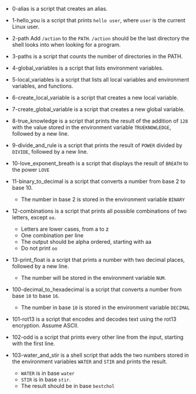 - 0-alias is a script that creates an alias.

- 1-hello_you is a script that prints `hello user`, where `user` is the current Linux user.

- 2-path Add `/action` to the `PATH`. `/action` should be the last directory the shell looks into when looking for a program.

- 3-paths is a script that counts the number of directories in the PATH.

- 4-global_variables is a script that lists environment variables.

- 5-local_variables is a script that lists all local variables and environment variables, and functions.

- 6-create_local_variable is a script that creates a new local variable.

- 7-create_global_variable is a script that creates a new global variable.

- 8-true_knowledge is a script that prints the result of the addition of `128` with the value stored in the environment variable `TRUEKNOWLEDGE`, followed by a new line.

- 9-divide_and_rule is a script that prints the result of `POWER` divided by `DIVIDE`, followed by a new line.

- 10-love_exponent_breath is a script that displays the result of `BREATH` to the power `LOVE`

- 11-binary_to_decimal is a script that converts a number from base 2 to base 10.
	- The number in base 2 is stored in the environment variable `BINARY`

- 12-combinations is a script that prints all possible combinations of two letters, except `oo`.
	- Letters are lower cases, from a to z
	- One combination per line
	- The output should be alpha ordered, starting with aa
	- Do not print `oo`

- 13-print_float is a script that prints a number with two decimal places, followed by a new line.
	- The number will be stored in the environment variable `NUM`.

- 100-decimal_to_hexadecimal is a script that converts a number from base `10` to base `16`.
	- The number in base `10` is stored in the environment variable `DECIMAL`

- 101-rot13 is a script that encodes and decodes text using the rot13 encryption. Assume ASCII.

- 102-odd is a script that prints every other line from the input, starting with the first line.

- 103-water_and_stir is a shell script that adds the two numbers stored in the environment variables `WATER` and `STIR` and prints the result.
	- `WATER` is in base `water`
	- `STIR` is in base `stir`.
	- The result should be in base `bestchol`
